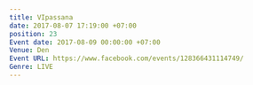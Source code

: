 ```yaml
---
title: VIpassana
date: 2017-08-07 17:19:00 +07:00
position: 23
Event date: 2017-08-09 00:00:00 +07:00
Venue: Den
Event URL: https://www.facebook.com/events/128366431114749/
Genre: LIVE
---
```


